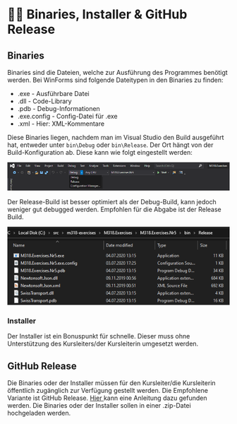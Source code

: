 # 🚩📖 Binaries, Installer & GitHub Release

## Binaries

Binaries sind die Dateien, welche zur Ausführung des Programmes benötigt werden. Bei WinForms sind folgende Dateitypen in den Binaries zu finden:

* .exe - Ausführbare Datei
* .dll - Code-Library
* .pdb - Debug-Informationen
* .exe.config - Config-Datei für .exe
* .xml - Hier: XML-Kommentare

Diese Binaries liegen, nachdem man im Visual Studio den Build ausgeführt hat, entweder unter `bin\Debug` oder `bin\Release`. Der Ort hängt von der Build-Konfiguration ab. Diese kann wie folgt eingestellt werden:

![Einstellung Debug oder Release](../../.gitbook/assets/grafik%20%285%29.png)

Der Release-Build ist besser optimiert als der Debug-Build, kann jedoch weniger gut debugged werden. Empfohlen für die Abgabe ist der Release Build.

![Beispiel der Binaries des Projekts M318.Exercises.Nr5 in der Projektmappe M318.Exercises](../../.gitbook/assets/grafik%20%289%29.png)

### Installer

Der Installer ist ein Bonuspunkt für schnelle. Dieser muss ohne Unterstützung des Kursleiters/der Kursleiterin umgesetzt werden.

## GitHub Release

Die Binaries oder der Installer müssen für den Kursleiter/die Kursleiterin öffentlich zugänglich zur Verfügung gestellt werden. Die Empfohlene Variante ist GitHub Release. [Hier ](https://docs.github.com/en/github/administering-a-repository/managing-releases-in-a-repository)kann eine Anleitung dazu gefunden werden. Die Binaries oder der Installer sollen in einer .zip-Datei hochgeladen werden.

